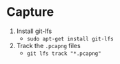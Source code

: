 # Capture

1. Install git-lfs
    * `sudo apt-get install git-lfs`
1. Track the `.pcapng` files
    * `git lfs track "*.pcapng"`